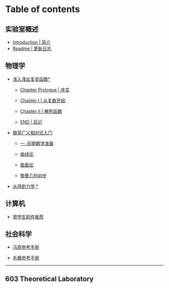 # Table of contents

## 实验室概述

* [Introduction | 简介](README.md)
* [Readme | 更新日志](LOG.md)

## 物理学

*   [浅入浅出复变函数*]()
	* [Chapter Prologue | 序言](BOOKS/MathematicPhysics/1.md)
    
	* [Chapter I | 从复数开始](BOOKS/MathematicPhysics/2.md)
    
	* [Chapter II | 解析函数](BOOKS/MathematicPhysics/3.md)
    
	* [END | 后记](BOOKS/MathematicPhysics/4.md)
*   [极简广义相对论入门](BOOKS/Relativity/readme.md)

	* [一. 前期数学准备]()

    * [曲线论](BOOKS/Relativity/01.md)
    	
    * [曲面论](BOOKS/Relativity/02.md)   
  	
    * [黎曼几何初步](BOOKS/Relativity/03.md)   

*   [从场到力学 *]()

## 计算机

*   [带学生软件推荐](BOOKS/Software/star.md)

   

## 社会科学

*   [马原参考手册](BOOKS/Political/马克思主义原理.md)

-   [毛概参考手册](BOOKS/Political/毛概.md)

---

## 603 Theoretical Laboratory
